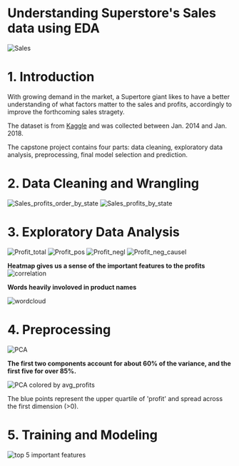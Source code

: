 
Understanding Superstore's Sales data using EDA
======================================================
  
![Sales](./images/sales.png)


# 1. Introduction

With growing demand in the market, a Supertore giant likes to have a better understanding of what factors matter to the sales and profits, accordingly to improve the forthcoming sales stragety.

The dataset is from [Kaggle](https://www.kaggle.com/datasets/vivek468/superstore-dataset-final) and was collected between Jan. 2014 and Jan. 2018.



The capstone project contains four parts: data cleaning, exploratory data analysis, preprocessing, final model selection and prediction.

# 2. Data Cleaning and Wrangling

  
![Sales_profits_order_by_state](./images/total_profits.png)
![Sales_profits_by_state](./images/barh_sales.png)

# 3. Exploratory Data Analysis


  
![Profit_total](./images/profit_total.png)
![Profit_pos](./images/profit_pos.png)
![Profit_negl](./images/profit_neg.png)
![Profit_neg_causel](./images/profit_2states.png)

**Heatmap gives us a sense of the important features to the profits**
![correlation](./images/heatmap.png)  



**Words heavily involoved in product names**
  

![wordcloud](./images/text.png)  
 



# 4. Preprocessing 
  


![PCA](./images/pca1.png)

**The first two components account for about 60% of the variance, and the first five for over 85%.**   
  
![PCA colored by avg_profits](./images/pca2.png)

The blue points represent the upper quartile of 'profit' and spread across the first dimension (>0).

# 5. Training and Modeling



![top 5 important features](./images/important_features.png)


